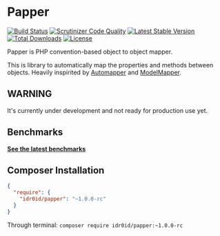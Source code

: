 Papper
======

[![Build Status](https://travis-ci.org/idr0id/Papper.png)](https://travis-ci.org/idr0id/Papper)
[![Scrutinizer Code Quality](https://scrutinizer-ci.com/g/idr0id/Papper/badges/quality-score.png?s=5379a0e11943d56d71ba0dffd6590bc5105b96e5)](https://scrutinizer-ci.com/g/idr0id/Papper/)
[![Latest Stable Version](https://poser.pugx.org/idr0id/papper/v/stable.png)](https://packagist.org/packages/idr0id/papper)
[![Total Downloads](https://poser.pugx.org/idr0id/papper/downloads.png)](https://packagist.org/packages/idr0id/papper)
[![License](https://poser.pugx.org/idr0id/papper/license.png)](https://packagist.org/packages/idr0id/papper)

Papper is PHP convention-based object to object mapper.

This is library to automatically map the properties and methods between objects. Heavily inspirited by [Automapper](http://automapper.org) and [ModelMapper](http://modelmapper.org).

## WARNING

It's currently under development and not ready for production use yet.

## Benchmarks

[**See the latest benchmarks**](https://github.com/idr0id/php-mappers-benchmarks)

## Composer Installation

```json
{
  "require": {
    "idr0id/papper": "~1.0.0-rc"
  }
}
```

Through terminal: `composer require idr0id/papper:~1.0.0-rc`
